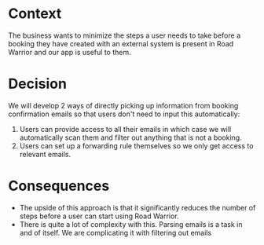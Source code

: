# Context
The business wants to minimize the steps a user needs to take before a booking they have created with an external system is present in Road Warrior and our app is useful to them.

# Decision
We will develop 2 ways of directly picking up information from booking confirmation emails so that users don't need to input this automatically:

1. Users can provide access to all their emails in which case we will automatically scan them and filter out anything that is not a booking.
1. Users can set up a forwarding rule themselves so we only get access to relevant emails.

# Consequences
- The upside of this approach is that it significantly reduces the number of steps before a user can start using Road Warrior.
- There is quite a lot of complexity with this. Parsing emails is a task in and of itself. We are complicating it with filtering out emails 